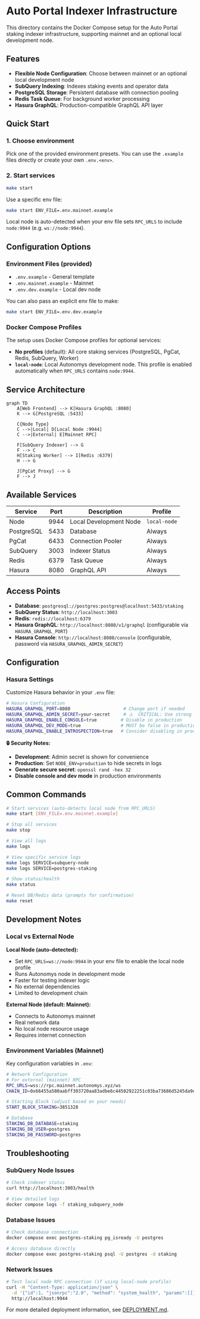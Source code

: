 # Auto Portal Indexer Infrastructure

This directory contains the Docker Compose setup for the Auto Portal staking indexer infrastructure, supporting mainnet and an optional local development node.

## Features

- **Flexible Node Configuration**: Choose between mainnet or an optional local development node
- **SubQuery Indexing**: Indexes staking events and operator data
- **PostgreSQL Storage**: Persistent database with connection pooling
- **Redis Task Queue**: For background worker processing
- **Hasura GraphQL**: Production-compatible GraphQL API layer

## Quick Start

### 1. Choose environment

Pick one of the provided environment presets. You can use the `.example` files directly or create your own `.env.<env>`.

### 2. Start services

```bash
make start
```

Use a specific env file:

```bash
make start ENV_FILE=.env.mainnet.example
```

Local node is auto-detected when your env file sets `RPC_URLS` to include `node:9944` (e.g. `ws://node:9944`).

## Configuration Options

### Environment Files (provided)

- `.env.example` - General template
- `.env.mainnet.example` - Mainnet
- `.env.dev.example` - Local dev node

You can also pass an explicit env file to make:

```bash
make start ENV_FILE=.env.dev.example
```

### Docker Compose Profiles

The setup uses Docker Compose profiles for optional services:

- **No profiles** (default): All core staking services (PostgreSQL, PgCat, Redis, SubQuery, Worker)
- **`local-node`**: Local Autonomys development node. This profile is enabled automatically when `RPC_URLS` contains `node:9944`.

## Service Architecture

```mermaid
graph TD
    A[Web Frontend] --> K[Hasura GraphQL :8080]
    K --> G[PostgreSQL :5433]

    C{Node Type}
    C -->|Local| D[Local Node :9944]
    C -->|External| E[Mainnet RPC]

    F[SubQuery Indexer] --> G
    F --> C
    H[Staking Worker] --> I[Redis :6379]
    H --> G

    J[PgCat Proxy] --> G
    F --> J
```

## Available Services

| Service    | Port | Description            | Profile      |
| ---------- | ---- | ---------------------- | ------------ |
| Node       | 9944 | Local Development Node | `local-node` |
| PostgreSQL | 5433 | Database               | Always       |
| PgCat      | 6433 | Connection Pooler      | Always       |
| SubQuery   | 3003 | Indexer Status         | Always       |
| Redis      | 6379 | Task Queue             | Always       |
| Hasura     | 8080 | GraphQL API            | Always       |

## Access Points

- **Database**: `postgresql://postgres:postgres@localhost:5433/staking`
- **SubQuery Status**: `http://localhost:3003`
- **Redis**: `redis://localhost:6379`
- **Hasura GraphQL**: `http://localhost:8080/v1/graphql` (configurable via `HASURA_GRAPHQL_PORT`)
- **Hasura Console**: `http://localhost:8080/console` (configurable, password via `HASURA_GRAPHQL_ADMIN_SECRET`)

## Configuration

### **Hasura Settings**

Customize Hasura behavior in your `.env` file:

```bash
# Hasura Configuration
HASURA_GRAPHQL_PORT=8080                    # Change port if needed
HASURA_GRAPHQL_ADMIN_SECRET=your-secret     # ⚠️  CRITICAL: Use strong secret for production!
HASURA_GRAPHQL_ENABLE_CONSOLE=true         # Disable in production
HASURA_GRAPHQL_DEV_MODE=true               # MUST be false in production
HASURA_GRAPHQL_ENABLE_INTROSPECTION=true   # Consider disabling in production
```

**🔒 Security Notes:**

- **Development**: Admin secret is shown for convenience
- **Production**: Set `NODE_ENV=production` to hide secrets in logs
- **Generate secure secret**: `openssl rand -hex 32`
- **Disable console and dev mode** in production environments

## Common Commands

```bash
# Start services (auto-detects local node from RPC_URLS)
make start [ENV_FILE=.env.mainnet.example]

# Stop all services
make stop

# View all logs
make logs

# View specific service logs
make logs SERVICE=subquery-node
make logs SERVICE=postgres-staking

# Show status/health
make status

# Reset DB/Redis data (prompts for confirmation)
make reset
```

## Development Notes

### Local vs External Node

**Local Node (auto-detected):**

- Set `RPC_URLS=ws://node:9944` in your env file to enable the local node profile
- Runs Autonomys node in development mode
- Faster for testing indexer logic
- No external dependencies
- Limited to development chain

**External Node (default: Mainnet):**

- Connects to Autonomys mainnet
- Real network data
- No local node resource usage
- Requires internet connection

### Environment Variables (Mainnet)

Key configuration variables in `.env`:

```bash
# Network Configuration
# For external (mainnet) RPC
RPC_URLS=wss://rpc.mainnet.autonomys.xyz/ws
CHAIN_ID=0x66455a580aabff303720aa83adbe6c44502922251c03ba73686d5245da9e21bd

# Starting Block (adjust based on your needs)
START_BLOCK_STAKING=3851328

# Database
STAKING_DB_DATABASE=staking
STAKING_DB_USER=postgres
STAKING_DB_PASSWORD=postgres
```

## Troubleshooting

### SubQuery Node Issues

```bash
# Check indexer status
curl http://localhost:3003/health

# View detailed logs
docker compose logs -f staking_subquery_node
```

### Database Issues

```bash
# Check database connection
docker compose exec postgres-staking pg_isready -U postgres

# Access database directly
docker compose exec postgres-staking psql -U postgres -d staking
```

### Network Issues

```bash
# Test local node RPC connection (if using local-node profile)
curl -H "Content-Type: application/json" \
  -d '{"id":1, "jsonrpc":"2.0", "method": "system_health", "params":[]}' \
  http://localhost:9944
```

For more detailed deployment information, see [DEPLOYMENT.md](./DEPLOYMENT.md).
